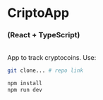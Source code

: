 # CriptoApp 
### (React + TypeScript)
\
App to track cryptocoins.
Use:

```bash
git clone... # repo link

npm install
npm run dev
```